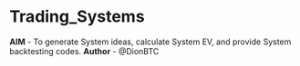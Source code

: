# Trading_Systems
**AIM** - To generate System ideas, calculate System EV, and provide System backtesting codes.
**Author** - @DionBTC

